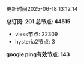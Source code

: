 更新时间2025-06-18 13:12:14

**总订阅: 201**
**总节点: 44515**
- vless节点: 22309
- hysteria2节点: 3

**google ping有效节点: 143**
